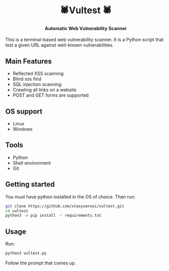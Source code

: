 <h1 align="center">🕷Vultest 🕷</h1>
 
<h4 align="center">Automatic Web Vulnerability Scanner</h4>

This is a terminal-based web vulnerability scanner.
It is a Python script that test a given URL against well-known vulnerabilities.

## Main Features

- Reflected XSS scanning
- Blind xss find
- SQL injection scanning
- Crawling all links on a website
- POST and GET forms are supported

## OS support

- Linux
- Windows

## Tools

- Python
- Shell environment
- Git

## Getting started

You must have python installed in the OS of choice.
Then run:
```bash
git clone https://github.com/xtasysensei/vultest.git
cd vultest
python3 -m pip install -r requirements.txt
```

## Usage
Run:
```bash
python3 vultest.py
```

Follow the prompt that comes up.

